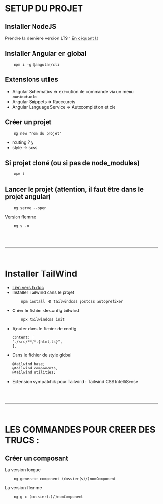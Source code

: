 # SETUP DU PROJET
## Installer NodeJS
Prendre la dernière version LTS : <a href="https://nodejs.org/en">En cliquant là</a>

## Installer Angular en global
```
    npm i -g @angular/cli
```
## Extensions utiles
- Angular Schematics => exécution de commande via un menu contextuelle
- Angular Snippets => Raccourcis
- Angular Language Service => Autocomplétion et cie
## Créer un projet
```
    ng new "nom du projet"
```
* routing ? y
* style -> scss
## Si projet cloné (ou si pas de node_modules)
```
    npm i
```
## Lancer le projet (attention, il faut être dans le projet angular)
```
    ng serve --open
```
Version flemme
```
    ng s -o
```
<br/>
<br/>
<hr/>
<br/>

# Installer TailWind
* <a href="https://tailwindcss.com/docs/guides/angular">Lien vers la doc</a>
* Installer Tailwind dans le projet
    ```
        npm install -D tailwindcss postcss autoprefixer
    ```
* Créer le fichier de config tailwind
    ```
        npx tailwindcss init
    ```
* Ajouter dans le fichier de config 
    ```
    content: [
    "./src/**/*.{html,ts}",
  ],
    ```
* Dans le fichier de style global 
    ```
    @tailwind base;
    @tailwind components;
    @tailwind utilities;
    ```
* Extension sympatchik pour Tailwind :
    Tailwind CSS IntelliSense


<br/>
<br/>
<hr/>
<br/>

# LES COMMANDES POUR CREER DES TRUCS :
## Créer un composant
La version longue
```
    ng generate component (dossier(s)/)nomComponent
```
La version flemme
```
    ng g c (dossier(s)/)nomComponent
```